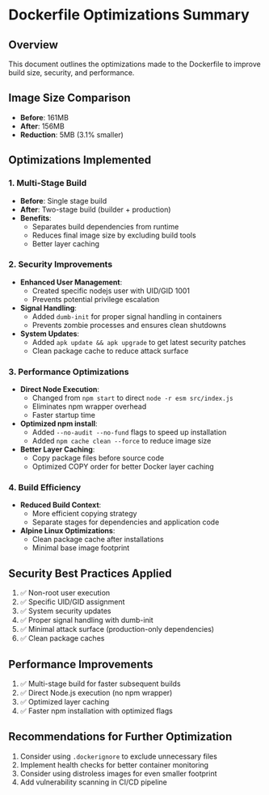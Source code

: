 # Dockerfile Optimizations Summary

## Overview
This document outlines the optimizations made to the Dockerfile to improve build size, security, and performance.

## Image Size Comparison
- **Before**: 161MB
- **After**: 156MB
- **Reduction**: 5MB (3.1% smaller)

## Optimizations Implemented

### 1. Multi-Stage Build
- **Before**: Single stage build
- **After**: Two-stage build (builder + production)
- **Benefits**:
  - Separates build dependencies from runtime
  - Reduces final image size by excluding build tools
  - Better layer caching

### 2. Security Improvements
- **Enhanced User Management**:
  - Created specific nodejs user with UID/GID 1001
  - Prevents potential privilege escalation
- **Signal Handling**:
  - Added `dumb-init` for proper signal handling in containers
  - Prevents zombie processes and ensures clean shutdowns
- **System Updates**:
  - Added `apk update && apk upgrade` to get latest security patches
  - Clean package cache to reduce attack surface

### 3. Performance Optimizations
- **Direct Node Execution**:
  - Changed from `npm start` to direct `node -r esm src/index.js`
  - Eliminates npm wrapper overhead
  - Faster startup time
- **Optimized npm install**:
  - Added `--no-audit --no-fund` flags to speed up installation
  - Added `npm cache clean --force` to reduce image size
- **Better Layer Caching**:
  - Copy package files before source code
  - Optimized COPY order for better Docker layer caching

### 4. Build Efficiency
- **Reduced Build Context**:
  - More efficient copying strategy
  - Separate stages for dependencies and application code
- **Alpine Linux Optimizations**:
  - Clean package cache after installations
  - Minimal base image footprint

## Security Best Practices Applied
1. ✅ Non-root user execution
2. ✅ Specific UID/GID assignment
3. ✅ System security updates
4. ✅ Proper signal handling with dumb-init
5. ✅ Minimal attack surface (production-only dependencies)
6. ✅ Clean package caches

## Performance Improvements
1. ✅ Multi-stage build for faster subsequent builds
2. ✅ Direct Node.js execution (no npm wrapper)
3. ✅ Optimized layer caching
4. ✅ Faster npm installation with optimized flags

## Recommendations for Further Optimization
1. Consider using `.dockerignore` to exclude unnecessary files
2. Implement health checks for better container monitoring
3. Consider using distroless images for even smaller footprint
4. Add vulnerability scanning in CI/CD pipeline
